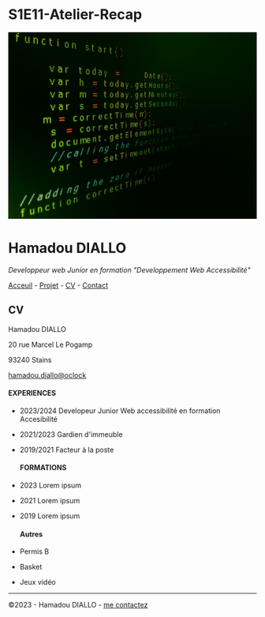 # S1E11-Atelier-Recap

![alt text](./pexels-jorge-jesus-614117.jpg)

# Hamadou DIALLO

*Developpeur web Junior en formation "Developpement Web Accessibilité"*

[Acceuil](READ.md) - [Projet](Projet.md) - [CV](CV.md) - [Contact](Contact.md)

## CV
Hamadou DIALLO

20 rue Marcel Le Pogamp

93240 Stains

[hamadou.diallo@oclock](hamadou.diallo@oclcok.school/)


  #### EXPERIENCES

  
* 2023/2024 Developeur Junior Web accessibilité en formation Accesibilité

  
* 2021/2023 Gardien d'immeuble

  
* 2019/2021 Facteur à la poste


  #### FORMATIONS 

 
* 2023 Lorem ipsum

 
* 2021 Lorem ipsum

 
* 2019 Lorem ipsum


  #### Autres 

 
* Permis B

 
* Basket

 
* Jeux vidéo

---
©2023 - Hamadou DIALLO - [me contactez](contact.md)